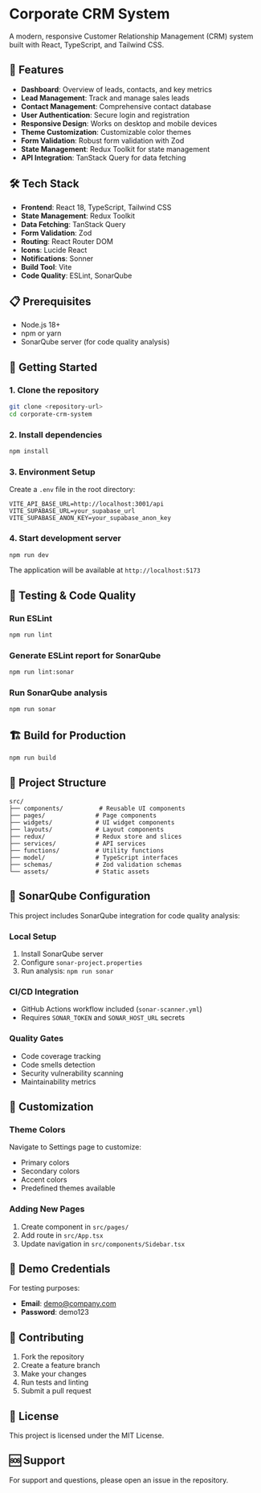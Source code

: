 # Corporate CRM System

A modern, responsive Customer Relationship Management (CRM) system built with React, TypeScript, and Tailwind CSS.

## 🚀 Features

- **Dashboard**: Overview of leads, contacts, and key metrics
- **Lead Management**: Track and manage sales leads
- **Contact Management**: Comprehensive contact database
- **User Authentication**: Secure login and registration
- **Responsive Design**: Works on desktop and mobile devices
- **Theme Customization**: Customizable color themes
- **Form Validation**: Robust form validation with Zod
- **State Management**: Redux Toolkit for state management
- **API Integration**: TanStack Query for data fetching

## 🛠️ Tech Stack

- **Frontend**: React 18, TypeScript, Tailwind CSS
- **State Management**: Redux Toolkit
- **Data Fetching**: TanStack Query
- **Form Validation**: Zod
- **Routing**: React Router DOM
- **Icons**: Lucide React
- **Notifications**: Sonner
- **Build Tool**: Vite
- **Code Quality**: ESLint, SonarQube

## 📋 Prerequisites

- Node.js 18+ 
- npm or yarn
- SonarQube server (for code quality analysis)

## 🚀 Getting Started

### 1. Clone the repository
```bash
git clone <repository-url>
cd corporate-crm-system
```

### 2. Install dependencies
```bash
npm install
```

### 3. Environment Setup
Create a `.env` file in the root directory:
```env
VITE_API_BASE_URL=http://localhost:3001/api
VITE_SUPABASE_URL=your_supabase_url
VITE_SUPABASE_ANON_KEY=your_supabase_anon_key
```

### 4. Start development server
```bash
npm run dev
```

The application will be available at `http://localhost:5173`

## 🧪 Testing & Code Quality

### Run ESLint
```bash
npm run lint
```

### Generate ESLint report for SonarQube
```bash
npm run lint:sonar
```

### Run SonarQube analysis
```bash
npm run sonar
```

## 🏗️ Build for Production

```bash
npm run build
```

## 📁 Project Structure

```
src/
├── components/          # Reusable UI components
├── pages/              # Page components
├── widgets/            # UI widget components
├── layouts/            # Layout components
├── redux/              # Redux store and slices
├── services/           # API services
├── functions/          # Utility functions
├── model/              # TypeScript interfaces
├── schemas/            # Zod validation schemas
└── assets/             # Static assets
```

## 🔧 SonarQube Configuration

This project includes SonarQube integration for code quality analysis:

### Local Setup
1. Install SonarQube server
2. Configure `sonar-project.properties`
3. Run analysis: `npm run sonar`

### CI/CD Integration
- GitHub Actions workflow included (`sonar-scanner.yml`)
- Requires `SONAR_TOKEN` and `SONAR_HOST_URL` secrets

### Quality Gates
- Code coverage tracking
- Code smells detection
- Security vulnerability scanning
- Maintainability metrics

## 🎨 Customization

### Theme Colors
Navigate to Settings page to customize:
- Primary colors
- Secondary colors
- Accent colors
- Predefined themes available

### Adding New Pages
1. Create component in `src/pages/`
2. Add route in `src/App.tsx`
3. Update navigation in `src/components/Sidebar.tsx`

## 📝 Demo Credentials

For testing purposes:
- **Email**: demo@company.com
- **Password**: demo123

## 🤝 Contributing

1. Fork the repository
2. Create a feature branch
3. Make your changes
4. Run tests and linting
5. Submit a pull request

## 📄 License

This project is licensed under the MIT License.

## 🆘 Support

For support and questions, please open an issue in the repository.